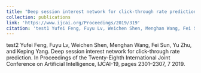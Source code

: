 ```yaml
---
title: "Deep session interest network for click-through rate prediction"
collection: publications
link: 'https://www.ijcai.org/Proceedings/2019/319'
citation: 'test1 Yufei Feng, Fuyu Lv, Weichen Shen, Menghan Wang, Fei Sun, Yu Zhu, and Keping Yang. Deep session interest network for click-through rate prediction. In Proceedings of the Twenty-Eighth International Joint Conference on Artificial Intelligence, IJCAI-19, pages 2301–2307, 7 2019.'
---
```


test2 Yufei Feng, Fuyu Lv, Weichen Shen, Menghan Wang, Fei Sun, Yu Zhu, and Keping Yang. Deep session interest network for click-through rate prediction. In Proceedings of the Twenty-Eighth International Joint Conference on Artificial Intelligence, IJCAI-19, pages 2301–2307, 7 2019.